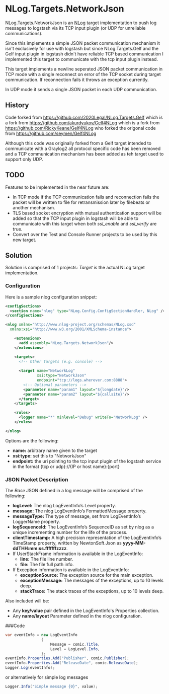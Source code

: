 # NLog.Targets.NetworkJson
NLog.Targets.NetworkJson is an [NLog] target implementation to push log messages to logstash via its TCP input plugin (or UDP for unreliable communications). 

Since this implements a simple JSON packet communication mechanism it isn't exclusively for use with logstash but since NLog.Targets.Gelf and the Gelf input plugin in logstash didn't have reliable TCP based communication I implemented this target to communicate with the tcp input plugin instead.

This target implements a newline seperated JSON packet communication in TCP mode with a single reconnect on error of the TCP socket during target communication. If reconnection fails it throws an exception currently.

In UDP mode it sends a single JSON packet in each UDP communication.

## History
Code forked from https://github.com/2020Legal/NLog.Targets.Gelf which is a fork from https://github.com/akurdyukov/Gelf4NLog which is a fork from https://github.com/RickyKeane/Gelf4NLog who forked the origonal code from https://github.com/seymen/Gelf4NLog

Although this code was originally forked from a Gelf target intended to communicate with a Graylog2 all protocol specific code has been removed and a TCP communication mechanism has been added as teh target used to support only UDP.

## TODO
Features to be implemented in the near future are:
* In TCP mode if the TCP communication fails and reconnection fails the packet will be written to file for retransmission later by filebeats or another mechanism.
* TLS based socket encryption with mutual authentication support will be added so that the TCP input plugin in logstash will be able to communicate with this target when both *ssl_enable* and *ssl_verify* are true.
* Convert over the Test and Console Runner projects to be used by this new target.

## Solution
Solution is comprised of 1 projects: *Target* is the actual NLog target implementation.

### Configuration
Here is a sample nlog configuration snippet:
```xml
<configSections>
  <section name="nlog" type="NLog.Config.ConfigSectionHandler, NLog" />
</configSections>

<nlog xmlns="http://www.nlog-project.org/schemas/NLog.xsd"
  xmlns:xsi="http://www.w3.org/2001/XMLSchema-instance">

	<extensions>
	  <add assembly="NLog.Targets.NetworkJson"/>
	</extensions>

	<targets>
	  <!-- Other targets (e.g. console) -->
	
	  <target name="NetworkLog" 
			  xsi:type="NetworkJson" 
			  endpoint="tcp://logs.wherever.com:8888">
		<!-- Optional parameters -->
		<parameter name="param1" layout="${longdate}"/>
		<parameter name="param2" layout="${callsite}"/>
	  </target>
	</targets>

	<rules>
	  <logger name="*" minlevel="Debug" writeTo="NetworkLog" />
	</rules>

</nlog>
```

Options are the following:
* __name:__ arbitrary name given to the target
* __xsi:type:__ set this to "NetworkJson"
* __endpoint:__ the uri pointing to the tcp input plugin of the logstash service in the format {tcp or udp}://{IP or host name}:{port}

### JSON Packet Description
The *Base* JSON defined in a log message will be comprised of the following:

* __logLevel:__ The nlog LogEventInfo’s Level property.
* __message:__ The nlog LogEventInfo’s FormattedMessage property.
* __messageType:__ The type of message, set from LogEventInfo’s LoggerName property.
* __logSequenceId:__ The LogEventInfo’s SequenceID as set by nlog as a unique incrementing number for the life of the process.
* __clientTimestamp:__ A high precision representation of the LogEventInfo’s TimeStamp property, written by NewtonSoft.Json as __yyyy-MM-ddTHH:mm:ss.fffffffzzzz__.
* If UserStackFrame information is available in the LogEventInfo:
	* __line:__ The file line number.
	* __file:__ The file full path info.
* If Exception information is available in the LogEventInfo:
	* __exceptionSource:__ The exception source for the main exception.
	* __exceptionMessage:__ The messages of the exceptions, up to 10 levels deep.
	* __stackTrace:__ The stack traces of the exceptions, up to 10 levels deep.

Also included will be:

* Any __key/value__ pair defined in the LogEventInfo's Properties collection.
* Any __name/layout__ Parameter defined in the nlog configuration.

###Code
```c#
var eventInfo = new LogEventInfo
				{
					Message = comic.Title,
					Level = LogLevel.Info,
				};
eventInfo.Properties.Add("Publisher", comic.Publisher);
eventInfo.Properties.Add("ReleaseDate", comic.ReleaseDate);
Logger.Log(eventInfo);
```
or alternatively for simple log messages
```c#
Logger.Info("Simple message {0}", value);
```

[NLog]: http://nlog-project.org/
[Logstash]: https://www.elastic.co/guide/en/logstash/current/index.html
[tcp input plugin]: https://www.elastic.co/guide/en/logstash/current/plugins-inputs-tcp.html
